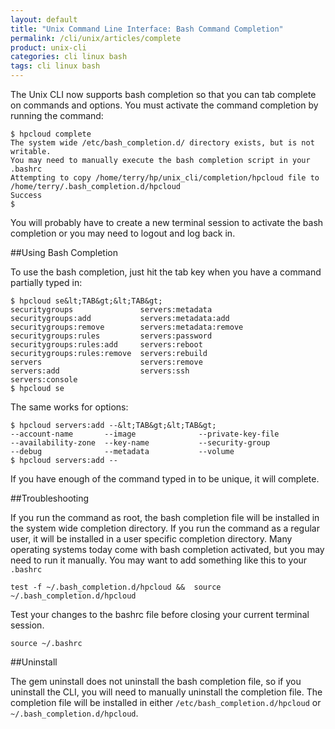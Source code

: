 ```yaml
---
layout: default
title: "Unix Command Line Interface: Bash Command Completion"
permalink: /cli/unix/articles/complete
product: unix-cli
categories: cli linux bash
tags: cli linux bash
---
```

The Unix CLI now supports bash completion so that you can tab complete on commands and options.  You must activate the command completion by running the command:

    $ hpcloud complete
    The system wide /etc/bash_completion.d/ directory exists, but is not writable.
    You may need to manually execute the bash completion script in your .bashrc
    Attempting to copy /home/terry/hp/unix_cli/completion/hpcloud file to /home/terry/.bash_completion.d/hpcloud
    Success
    $

You will probably have to create a new terminal session to activate the bash completion or you may need to logout and log back in.

##Using Bash Completion

To use the bash completion, just hit the tab key when you have a command partially typed in:

    $ hpcloud se&lt;TAB&gt;&lt;TAB&gt;
    securitygroups               servers:metadata
    securitygroups:add           servers:metadata:add
    securitygroups:remove        servers:metadata:remove
    securitygroups:rules         servers:password
    securitygroups:rules:add     servers:reboot
    securitygroups:rules:remove  servers:rebuild
    servers                      servers:remove
    servers:add                  servers:ssh
    servers:console
    $ hpcloud se

The same works for options:

    $ hpcloud servers:add --&lt;TAB&gt;&lt;TAB&gt;
    --account-name       --image              --private-key-file
    --availability-zone  --key-name           --security-group
    --debug              --metadata           --volume
    $ hpcloud servers:add --

If you have enough of the command typed in to be unique, it will complete.

##Troubleshooting

If you run the command as root, the bash completion file will be installed in the system wide completion directory.   If you run the command as a regular user, it will be installed in a user specific completion directory.  Many operating systems today come with bash completion activated, but you may need to run it manually.  You may want to add something like this to your `.bashrc`

    test -f ~/.bash_completion.d/hpcloud &&  source ~/.bash_completion.d/hpcloud

Test your changes to the bashrc file before closing your current terminal session.

    source ~/.bashrc

##Uninstall

The gem uninstall does not uninstall the bash completion file, so if you uninstall the CLI, you will need to manually uninstall the completion file.  The completion file will be installed in either `/etc/bash_completion.d/hpcloud` or `~/.bash_completion.d/hpcloud`.
